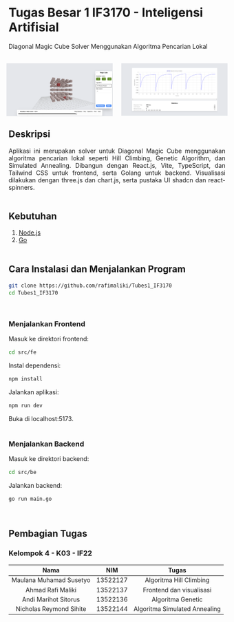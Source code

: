 # Tugas Besar 1 IF3170 - Inteligensi Artifisial
Diagonal Magic Cube Solver Menggunakan Algoritma Pencarian Lokal<br><br>

<div style="display: flex; justify-content: center; align-items:center; gap: 20px; width:100%;">
  <img src="img/img1.png" alt="Image 1" style="width: 49%; height: auto;" />
  <img src="img/img2.png" alt="Image 2" style="width: 49%; height: auto;" />
</div>


## Deskripsi
<div align="justify">
Aplikasi ini merupakan solver untuk Diagonal Magic Cube menggunakan algoritma pencarian lokal seperti Hill Climbing, Genetic Algorithm, dan Simulated Annealing. Dibangun dengan React.js, Vite, TypeScript, dan Tailwind CSS untuk frontend, serta Golang untuk backend. Visualisasi dilakukan dengan three.js dan chart.js, serta pustaka UI shadcn dan react-spinners.
 </div> 
<br>

## Kebutuhan
1. [Node.js](https://nodejs.org/)
2. [Go](https://go.dev/doc/install)
<br><br>

## Cara Instalasi dan Menjalankan Program
  ```bash
  git clone https://github.com/rafimaliki/Tubes1_IF3170
  cd Tubes1_IF3170
```
<br>

### Menjalankan Frontend
Masuk ke direktori frontend:
```bash
cd src/fe
```
Instal dependensi:
```bash
npm install
```
Jalankan aplikasi:
```bash
npm run dev
```
Buka di localhost:5173.<br><br>
### Menjalankan Backend
Masuk ke direktori backend:
```bash
cd src/be
```
Jalankan backend:
```bash
go run main.go
```
<br>

## Pembagian Tugas

### Kelompok 4 - K03 - IF22

| Nama |  NIM  | Tugas |
|:-----:|:--------:|:------:|
| Maulana Muhamad Susetyo   | 13522127 | Algoritma Hill Climbing |
| Ahmad Rafi Maliki   |  13522137  |   Frontend dan visualisasi |
| Andi Marihot Sitorus   | 13522136 |   Algoritma Genetic |
| Nicholas Reymond Sihite   | 13522144 |  Algoritma Simulated Annealing |
